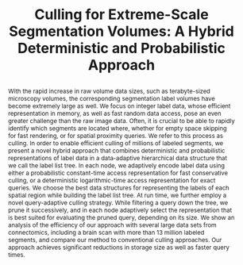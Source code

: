 ---
# this file is written in YAML http://docs.ansible.com/ansible/latest/YAMLSyntax.html
# all lines with a leading sharp are comments and will not be compiled
# longer blocks of text should start with a a leading > to escape all special characters

# URL handle for generated webpage
slug:       hybridculling

#specifies layout to be used for page generation (do not modify)
layout:     publication

#publication title
title:      >
   Culling for Extreme-Scale Segmentation Volumes: A Hybrid Deterministic and Probabilistic Approach
   
#include in selected publications on front page (optional, delete line if not applicable)
display:	selected

#list all publication authors in correct order (please check the spelling is identical to your personal page)
authors:
 - Johanna Beyer
 - Haneen Mohammed
 - Marco Agus
 - Ali K. Al-Awami
 - Hanspeter Pfister
 - Markus Hadwiger
 
#insert publication venue (displayed on publication page)
venue:      >
   IEEE Transactions on Visualization and Computer Graphics, Vol.25, No.1 (Proceedings IEEE Scientific Visualization 2018), to appear
   
#insert short venue (displayed in box in publication list)
shortvenue: >
   IEEE Scientific Visualization 2018

#specify publication year
year:       2019

#insert abstract of publication
abstract:   >
   With the rapid increase in raw volume data sizes, such as terabyte-sized microscopy volumes, the corresponding segmentation label volumes have become extremely large as well. We focus on integer label data, whose efficient representation in memory, as well as fast random data access, pose an even greater challenge than the raw image data. Often, it is crucial to be able to rapidly identify which segments are located where, whether for empty space skipping for fast rendering, or for spatial proximity queries. We refer to this process as culling. In order to enable efficient culling of millions of labeled segments, we present a novel hybrid approach that combines deterministic and probabilistic representations of label data in a data-adaptive hierarchical data structure that we call the label list tree. In each node, we adaptively encode label data using either a probabilistic constant-time access representation for fast conservative culling, or a deterministic logarithmic-time access representation for exact queries. We choose the best data structures for representing the labels of each spatial region while building the label list tree. At run time, we further employ a novel query-adaptive culling strategy. While filtering a query down the tree, we prune it successively, and in each node adaptively select the representation that is best suited for evaluating the pruned query, depending on its size. We show an analysis of the efficiency of our approach with several large data sets from connectomics, including a brain scan with more than 13 million labeled segments, and compare our method to conventional culling approaches. Our approach achieves significant reductions in storage size as well as faster query times.
   
#link to hi-res teaser image of publication (please make sure the image is wide, e.g. aspect ratio between 4:2 and 4:1)
teaser:     './publications/2018_beyer_hybridculling.jpg'
   
#link to smaller thumbnail image of publication (please make sure the aspect ratio is 3:2, suggested size is 150x100px)
thumbnail:  './publications/2018_beyer_thumbnail.png'

#link to publication video (optional): you can either upload the video to our website (insert local link) or host it on youtube or vimeo (in this case insert the youtube/vimeo link)
video:      './publications/2018_beyer_hybridculling.mp4'

#link to publication pdf (optional)
pdf:        './publications/2018_beyer_hybridculling.pdf'

#insert citation. please format citation by inserting <br> at line breaks, &nbsp;&nbsp; will insert a tab character to prettify the citation
citation:   >
  @article{Beyer2019HybridCulling,<br>
   &nbsp;&nbsp;title = {Culling for Extreme-Scale Segmentation Volumes: A Hybrid Deterministic and Probabilistic Approach},<br>
   &nbsp;&nbsp;author = {Beyer, Johanna and Mohammed, Haneen and Agus, Marco and Al-Awami, Ali K. and Pfister, Hanspeter and Hadwiger, Markus},<br>
   &nbsp;&nbsp;journal = {IEEE Transactions on Visualization and Computer Graphics (Proceedings IEEE Scientific Visualization 2018)},<br>
   &nbsp;&nbsp;year = {2019}<br>
   &nbsp;&nbsp;volume = {25},<br>
   &nbsp;&nbsp;number = {1},<br>
   &nbsp;&nbsp;pages = {to appear}<br>
  }

#insert links to additional material for the publication (optional)
#links need a title, a URL and a type (this defines the link icon) which can be one of the following values: code, archive, files, slides or text (this is the default icon)
links: 
 - title: Supplementary Evaluation
   type:  pdf
   url:   './publications/2018_beyer_hybridculling_supplementary.pdf' 
# - title: ExampleSlides
#  type:  slides
#   url:   './publications/presentation.pptx'
   
 #don't forget the leading and trailing --- in a YAML file
---